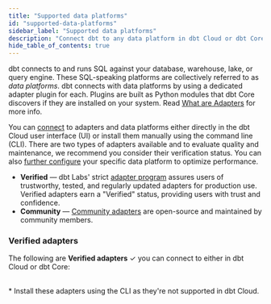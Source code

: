 ```yaml
---
title: "Supported data platforms"
id: "supported-data-platforms"
sidebar_label: "Supported data platforms"
description: "Connect dbt to any data platform in dbt Cloud or dbt Core, using a dedicated adapter plugin"
hide_table_of_contents: true
---
```


dbt connects to and runs SQL against your database, warehouse, lake, or query engine. These SQL-speaking platforms are collectively referred to as _data platforms_. dbt connects with data platforms by using a dedicated adapter plugin for each. Plugins are built as Python modules that dbt Core discovers if they are installed on your system. Read [What are Adapters](/guides/dbt-ecosystem/adapter-development/1-what-are-adapters) for more info. 

You can [connect](/docs/connect-adapters) to adapters and data platforms either directly in the dbt Cloud user interface (UI) or install them manually using the command line (CLI). There are two types of adapters available and to evaluate quality and maintenance, we recommend you consider their verification status. You can also [further configure](/reference/resource-configs/postgres-configs) your specific data platform to optimize performance. 

- **Verified** &mdash; dbt Labs' strict [adapter program](/guides/dbt-ecosystem/adapter-development/7-verifying-a-new-adapter) assures users of trustworthy, tested, and regularly updated adapters for production use. Verified adapters earn a "Verified" status, providing users with trust and confidence. 
- **Community** &mdash; [Community adapters](/docs/community-adapters) are open-source and maintained by community members. 

### Verified adapters

The following are **Verified adapters** ✓ you can connect to either in dbt Cloud or dbt Core:

<div className="grid--4-col">

<Card
    title="AlloyDB"
    body="<a href='/docs/cloud/connect-data-platform/connect-redshift-postgresql-alloydb'><img src='/img/icons/dbt-bit.svg' width='7%'/>Set up in dbt Cloud </a> <br /><a href='/docs/core/connect-data-platform/alloydb-setup'><img src='/img/icons/dbt-bit.svg' width='7%'/>Install using the CLI </a> <br /><br /><a href=https://badge.fury.io/py/dbt-postgres><img src=https://badge.fury.io/py/dbt-postgres.svg/></a>"
    icon="alloydb"/>

<Card
    title="Azure Synapse*"
    body="<a href='/docs/core/connect-data-platform/azuresynapse-setup'><img src='/img/icons/dbt-bit.svg' width='7%'/>Install using the CLI  </a> <br /><br /> <a href=https://badge.fury.io/py/dbt-synapse><img src=https://badge.fury.io/py/dbt-synapse.svg/><br /> 🚧 Verification in progress"
    icon="rocket"/>

<Card
    title="BigQuery"
    body="<a href='/docs/cloud/connect-data-platform/connect-bigquery'><img src='/img/icons/dbt-bit.svg' width='7%'/>Set up in dbt Cloud </a> <br /><a href='/docs/core/connect-data-platform/bigquery-setup'><img src='/img/icons/dbt-bit.svg' width='7%'/>Install using the CLI </a> <br /><br /> <a href=https://badge.fury.io/py/dbt-bigquery><img src=https://badge.fury.io/py/dbt-bigquery.svg/></a>"
    icon="bigquery"/>

<Card
    title="Databricks"
    body="<a href='/docs/cloud/connect-data-platform/connect-databricks'><img src='/img/icons/dbt-bit.svg' width='7%'/>Set up in dbt Cloud </a> <br /><a href='/docs/core/connect-data-platform/databricks-setup'><img src='/img/icons/dbt-bit.svg' width='7%'/>Install using the CLI  </a> <br /><br /> <a href=https://badge.fury.io/py/dbt-databricks><img src=https://badge.fury.io/py/dbt-databricks.svg/></a>"
    icon="databricks"/>

 <Card
    title="Microsoft Fabric Synapse Data Warehouse"
    body="<a href='/docs/core/connect-data-platform/fabric-setup'><img src='/img/icons/dbt-bit.svg' width='7%'/>Install using the CLI  </a> <br /><br /> <a href=https://badge.fury.io/py/dbt-fabric><img src=https://badge.fury.io/py/dbt-fabric.svg/><br />"
    icon="rocket"/>
    
<Card
    title="Postgres"
    body="<a href='/docs/cloud/connect-data-platform/connect-redshift-postgresql-alloydb'><img src='/img/icons/dbt-bit.svg' width='7%'/>Set up in dbt Cloud </a> <br /><a href='/docs/core/connect-data-platform/postgres-setup'><img src='/img/icons/dbt-bit.svg' width='7%'/>Install using the CLI </a> <br /><br /> <a href=https://badge.fury.io/py/dbt-postgres><img src=https://badge.fury.io/py/dbt-postgres.svg/></a>"
    icon="redshift"/>

<Card
    title="Redshift"
    body="<a href='/docs/cloud/connect-data-platform/connect-redshift-postgresql-alloydb'><img src='/img/icons/dbt-bit.svg' width='7%'/>Set up in dbt Cloud </a> <br /><a href='/docs/core/connect-data-platform/redshift-setup'><img src='/img/icons/dbt-bit.svg' width='7%'/>Install using the CLI </a> <br /><br /> <a href=https://badge.fury.io/py/dbt-redshift><img src=https://badge.fury.io/py/dbt-redshift.svg/></a>"
    icon="redshift"/>

<Card
    title="Snowflake"
    body="<a href='/docs/cloud/connect-data-platform/connect-snowflake'><img src='/img/icons/dbt-bit.svg' width='7%'/>Set up in dbt Cloud </a> <br /><a href='/docs/core/connect-data-platform/snowflake-setup'><img src='/img/icons/dbt-bit.svg' width='7%'/>Install using the CLI  </a> <br /><br /> <a href=https://badge.fury.io/py/dbt-snowflake><img src=https://badge.fury.io/py/dbt-snowflake.svg/></a>"
    icon="snowflake"/>

<Card
    title="Spark"
    body="<a href='/docs/cloud/connect-data-platform/connect-apache-spark'><img src='/img/icons/dbt-bit.svg' width='7%'/>Set up in dbt Cloud </a> <br /><a href='/docs/core/connect-data-platform/spark-setup'><img src='/img/icons/dbt-bit.svg' width='7%'/>Install using the CLI </a> <br /><br /> <a href=https://badge.fury.io/py/dbt-spark><img src=https://badge.fury.io/py/dbt-spark.svg/></a>"
    icon="databricks"/>

<Card
    title="Starburst/Trino"
    body="<a href='/docs/cloud/connect-data-platform/connect-starburst-trino'><img src='/img/icons/dbt-bit.svg' width='7%'/>Set up in dbt Cloud </a> <br /><a href='/docs/core/connect-data-platform/trino-setup'><img src='/img/icons/dbt-bit.svg' width='7%'/>Install using the CLI  </a> <br /> <br /> <a href=https://badge.fury.io/py/dbt-trino><img src=https://badge.fury.io/py/dbt-trino.svg/>"
    icon="starburst"/>

<Card
    title="Dremio*"
    body="<a href='/docs/core/connect-data-platform/dremio-setup'><img src='/img/icons/dbt-bit.svg' width='7%'/>Install using the CLI  </a> <br /><br /> <a href=https://badge.fury.io/py/dbt-dremio><img src=https://badge.fury.io/py/dbt-dremio.svg/><br /> 🚧 Verification in progress"
    icon="rocket"/>

</div>

<br />
* Install these adapters using the CLI as they're not supported in dbt Cloud. <br />
